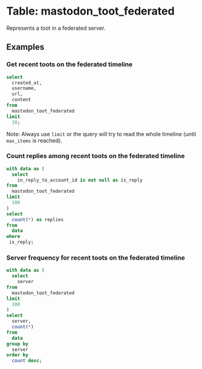 # Table: mastodon_toot_federated

Represents a toot in a federated server.

## Examples

### Get recent toots on the federated timeline

```sql
select
  created_at,
  username,
  url,
  content
from
  mastodon_toot_federated
limit
  30;
```

Note: Always use `limit` or the query will try to read the whole timeline (until `max_items` is reached).

### Count replies among recent toots on the federated timeline

```sql
with data as (
  select
    in_reply_to_account_id is not null as is_reply
from
  mastodon_toot_federated
limit
  100
)
select
  count(*) as replies
from
  data
where
 is_reply;
```

### Server frequency for recent toots on the federated timeline

```sql
with data as (
  select
    server
from
  mastodon_toot_federated
limit
  100
)
select
  server,
  count(*)
from
  data
group by
  server
order by
  count desc;
```
